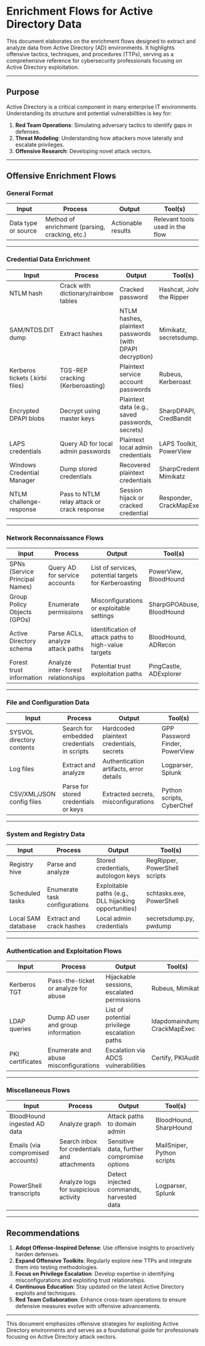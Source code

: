 # Enrichment Flows for Active Directory Data

This document elaborates on the enrichment flows designed to extract and analyze data from Active Directory (AD) environments. It highlights offensive tactics, techniques, and procedures (TTPs), serving as a comprehensive reference for cybersecurity professionals focusing on Active Directory exploitation.

---

## Purpose

Active Directory is a critical component in many enterprise IT environments. Understanding its structure and potential vulnerabilities is key for:

1. **Red Team Operations**: Simulating adversary tactics to identify gaps in defenses.
2. **Threat Modeling**: Understanding how attackers move laterally and escalate privileges.
3. **Offensive Research**: Developing novel attack vectors.

---

## Offensive Enrichment Flows

### General Format
| **Input**             | **Process**                                     | **Output**                                   | **Tool(s)**                    |
|------------------------|------------------------------------------------|---------------------------------------------|---------------------------------|
| Data type or source    | Method of enrichment (parsing, cracking, etc.) | Actionable results                          | Relevant tools used in the flow |

---

### **Credential Data Enrichment**
| **Input**                      | **Process**                                       | **Output**                                                   | **Tool(s)**                 |
|--------------------------------|--------------------------------------------------|-------------------------------------------------------------|-----------------------------|
| NTLM hash                      | Crack with dictionary/rainbow tables             | Cracked password                                            | Hashcat, John the Ripper    |
| SAM/NTDS.DIT dump              | Extract hashes                                   | NTLM hashes, plaintext passwords (with DPAPI decryption)    | Mimikatz, secretsdump.py    |
| Kerberos tickets (.kirbi files)| TGS-REP cracking (Kerberoasting)                 | Plaintext service account passwords                         | Rubeus, Kerberoast          |
| Encrypted DPAPI blobs          | Decrypt using master keys                        | Plaintext data (e.g., saved passwords, secrets)             | SharpDPAPI, CredBandit      |
| LAPS credentials               | Query AD for local admin passwords               | Plaintext local admin credentials                           | LAPS Toolkit, PowerView     |
| Windows Credential Manager     | Dump stored credentials                          | Recovered plaintext credentials                             | SharpCredential, Mimikatz   |
| NTLM challenge-response        | Pass to NTLM relay attack or crack response      | Session hijack or cracked credential                        | Responder, CrackMapExec     |

---

### **Network Reconnaissance Flows**
| **Input**                  | **Process**                                     | **Output**                                   | **Tool(s)**                    |
|----------------------------|------------------------------------------------|---------------------------------------------|---------------------------------|
| SPNs (Service Principal Names) | Query AD for service accounts               | List of services, potential targets for Kerberoasting       | PowerView, BloodHound        |
| Group Policy Objects (GPOs)| Enumerate permissions                          | Misconfigurations or exploitable settings                   | SharpGPOAbuse, BloodHound    |
| Active Directory schema    | Parse ACLs, analyze attack paths               | Identification of attack paths to high-value targets        | BloodHound, ADRecon          |
| Forest trust information   | Analyze inter-forest relationships            | Potential trust exploitation paths                          | PingCastle, ADExplorer       |

---

### **File and Configuration Data**
| **Input**                   | **Process**                                     | **Output**                                   | **Tool(s)**                    |
|-----------------------------|------------------------------------------------|---------------------------------------------|---------------------------------|
| SYSVOL directory contents   | Search for embedded credentials in scripts     | Hardcoded plaintext credentials, secrets                      | GPP Password Finder, PowerView |
| Log files                   | Extract and analyze                            | Authentication artifacts, error details                      | Logparser, Splunk             |
| CSV/XML/JSON config files   | Parse for stored credentials or keys           | Extracted secrets, misconfigurations                         | Python scripts, CyberChef     |

---

### **System and Registry Data**
| **Input**                  | **Process**                                     | **Output**                                   | **Tool(s)**                    |
|----------------------------|------------------------------------------------|---------------------------------------------|---------------------------------|
| Registry hive              | Parse and analyze                              | Stored credentials, autologon keys                          | RegRipper, PowerShell scripts |
| Scheduled tasks            | Enumerate task configurations                  | Exploitable paths (e.g., DLL hijacking opportunities)        | schtasks.exe, PowerShell      |
| Local SAM database         | Extract and crack hashes                       | Local admin credentials                                     | secretsdump.py, pwdump        |

---

### **Authentication and Exploitation Flows**
| **Input**                       | **Process**                                     | **Output**                                   | **Tool(s)**                    |
|---------------------------------|------------------------------------------------|---------------------------------------------|---------------------------------|
| Kerberos TGT                    | Pass-the-ticket or analyze for abuse           | Hijackable sessions, escalated permissions                    | Rubeus, Mimikatz              |
| LDAP queries                    | Dump AD user and group information             | List of potential privilege escalation paths                 | ldapdomaindump, CrackMapExec  |
| PKI certificates                | Enumerate and abuse misconfigurations          | Escalation via ADCS vulnerabilities                          | Certify, PKIAudit             |

---

### **Miscellaneous Flows**
| **Input**                       | **Process**                                     | **Output**                                   | **Tool(s)**                    |
|---------------------------------|------------------------------------------------|---------------------------------------------|---------------------------------|
| BloodHound ingested AD data     | Analyze graph                                  | Attack paths to domain admin                | BloodHound, SharpHound         |
| Emails (via compromised accounts)| Search inbox for credentials and attachments  | Sensitive data, further compromise options  | MailSniper, Python scripts     |
| PowerShell transcripts          | Analyze logs for suspicious activity           | Detect injected commands, harvested data    | Logparser, Splunk              |

---

## Recommendations

1. **Adopt Offense-Inspired Defense**: Use offensive insights to proactively harden defenses.
2. **Expand Offensive Toolkits**: Regularly explore new TTPs and integrate them into testing methodologies.
3. **Focus on Privilege Escalation**: Develop expertise in identifying misconfigurations and exploiting trust relationships.
4. **Continuous Education**: Stay updated on the latest Active Directory exploits and techniques.
5. **Red Team Collaboration**: Enhance cross-team operations to ensure defensive measures evolve with offensive advancements.

---

This document emphasizes offensive strategies for exploiting Active Directory environments and serves as a foundational guide for professionals focusing on Active Directory attack vectors.

